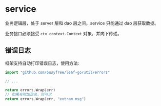 # service

业务逻辑层，处于 server 层和 dao 层之间。service 只能通过 dao 层获取数据。

业务接口必须接受 `ctx context.Context` 对象，并向下传递。

## 错误日志

框架支持自动打印错误日志，使用方法:

```go
import "github.com/busyfree/leaf-go/util/errors"

// ...

return errors.Wrap(err)
// 如果有附加信息，则可以
return errors.Wrap(err, "extram msg")
```
